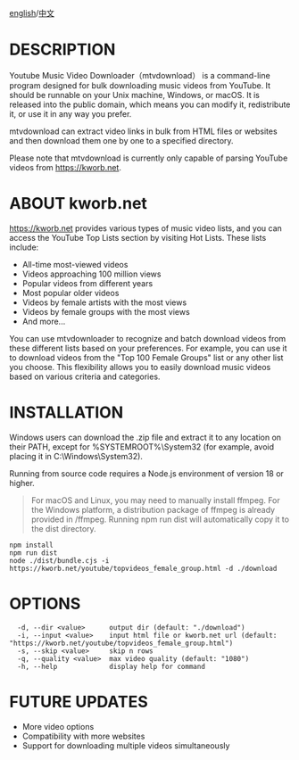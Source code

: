[english](./README.MD)/[中文](./README_CN.MD)

# DESCRIPTION

Youtube Music Video Downloader（mtvdownload） is a command-line program designed for bulk downloading music videos from YouTube. It should be runnable on your Unix machine, Windows, or macOS. It is released into the public domain, which means you can modify it, redistribute it, or use it in any way you prefer.

mtvdownload can extract video links in bulk from HTML files or websites and then download them one by one to a specified directory.

Please note that mtvdownload is currently only capable of parsing YouTube videos from https://kworb.net.

# ABOUT kworb.net

https://kworb.net provides various types of music video lists, and you can access the YouTube Top Lists section by visiting Hot Lists. These lists include:

- All-time most-viewed videos
- Videos approaching 100 million views
- Popular videos from different years
- Most popular older videos
- Videos by female artists with the most views
- Videos by female groups with the most views
- And more...

You can use mtvdownloader to recognize and batch download videos from these different lists based on your preferences. For example, you can use it to download videos from the "Top 100 Female Groups" list or any other list you choose. This flexibility allows you to easily download music videos based on various criteria and categories.

# INSTALLATION

Windows users can download the .zip file and extract it to any location on their PATH, except for %SYSTEMROOT%\System32 (for example, avoid placing it in C:\Windows\System32).

Running from source code requires a Node.js environment of version 18 or higher.

> For macOS and Linux, you may need to manually install ffmpeg.
> For the Windows platform, a distribution package of ffmpeg is already provided in /ffmpeg. Running npm run dist will automatically copy it to the dist directory.

```shell
npm install
npm run dist
node ./dist/bundle.cjs -i https://kworb.net/youtube/topvideos_female_group.html -d ./download
```

# OPTIONS

```
  -d, --dir <value>      output dir (default: "./download")
  -i, --input <value>    input html file or kworb.net url (default: "https://kworb.net/youtube/topvideos_female_group.html")
  -s, --skip <value>     skip n rows
  -q, --quality <value>  max video quality (default: "1080")
  -h, --help             display help for command
```

# FUTURE UPDATES

- More video options
- Compatibility with more websites
- Support for downloading multiple videos simultaneously
